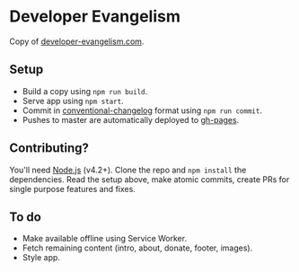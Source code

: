 # Developer Evangelism

Copy of [developer-evangelism.com](http://developer-evangelism.com).

## Setup

* Build a copy using `npm run build`.
* Serve app using `npm start`.
* Commit in [conventional-changelog](https://github.com/ajoslin/conventional-changelog/blob/master/conventions/angular.md) format using `npm run commit`.
* Pushes to master are automatically deployed to [gh-pages](https://jbmoelker.github.io/developer-evangelism/).

## Contributing?

You'll need [Node.js](https://nodejs.org/en/) (v4.2+). Clone the repo and `npm install` the dependencies.
Read the setup above, make atomic commits, create PRs for single purpose features and fixes.

## To do

* Make available offline using Service Worker.
* Fetch remaining content (intro, about, donate, footer, images).
* Style app.